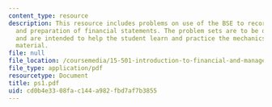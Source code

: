 ```yaml
---
content_type: resource
description: This resource includes problems on use of the BSE to record transactions,
  and preparation of financial statements. The problem sets are to be done individually
  and are intended to help the student learn and practice the mechanics of the course
  material.
file: null
file_location: /coursemedia/15-501-introduction-to-financial-and-managerial-accounting-spring-2004/cd0b4e3308fac144a982fbd7af7b3855_ps1.pdf
file_type: application/pdf
resourcetype: Document
title: ps1.pdf
uid: cd0b4e33-08fa-c144-a982-fbd7af7b3855
---
```

